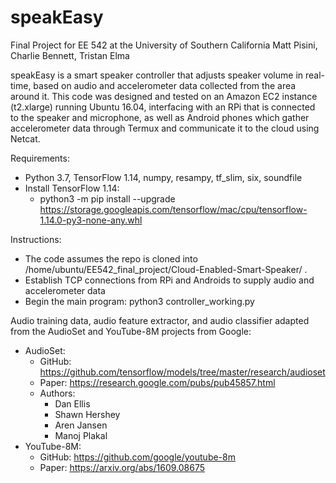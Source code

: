# speakEasy

Final Project for EE 542 at the University of Southern California
Matt Pisini, Charlie Bennett, Tristan Elma

speakEasy is a smart speaker controller that adjusts speaker volume in real-time, based on audio and accelerometer data collected from the area around it. This code was designed and tested on an Amazon EC2 instance (t2.xlarge) running Ubuntu 16.04, interfacing with an RPi that is connected to the speaker and microphone, as well as Android phones which gather accelerometer data through Termux and communicate it to the cloud using Netcat.

Requirements:
- Python 3.7, TensorFlow 1.14, numpy, resampy, tf_slim, six, soundfile
- Install TensorFlow 1.14:
    - python3 -m pip install --upgrade https://storage.googleapis.com/tensorflow/mac/cpu/tensorflow-1.14.0-py3-none-any.whl

Instructions:
- The code assumes the repo is cloned into /home/ubuntu/EE542_final_project/Cloud-Enabled-Smart-Speaker/ .
- Establish TCP connections from RPi and Androids to supply audio and accelerometer data
- Begin the main program: python3 controller_working.py

Audio training data, audio feature extractor, and audio classifier adapted from the AudioSet and YouTube-8M projects from Google:
- AudioSet:
    - GitHub: https://github.com/tensorflow/models/tree/master/research/audioset
    - Paper: https://research.google.com/pubs/pub45857.html
    - Authors:
        - Dan Ellis
        - Shawn Hershey
        - Aren Jansen
        - Manoj Plakal
- YouTube-8M:
    - GitHub: https://github.com/google/youtube-8m
    - Paper: https://arxiv.org/abs/1609.08675